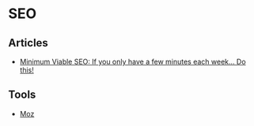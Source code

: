 # SEO

## Articles

- [Minimum Viable SEO: If you only have a few minutes each week... Do this!](https://moz.com/blog/minimum-viable-seo-whiteboard-friday)

## Tools

- [Moz](https://moz.com/)

